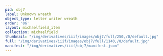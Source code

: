 ```yaml
---
pid: obj7
label: Unknown wreath
object_type: letter writer wreath
order: '06'
layout: michaelfield_item
collection: michaelfield
thumbnail: "/img/derivatives/iiif/images/obj7/full/250,/0/default.jpg"
full: "/img/derivatives/iiif/images/obj7/full/1140,/0/default.jpg"
manifest: "/img/derivatives/iiif/obj7/manifest.json"
---
```

